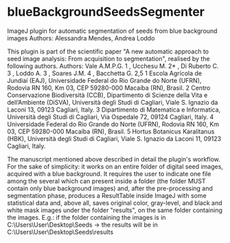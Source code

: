 # blueBackgroundSeedsSegmenter
ImageJ plugin for automatic segmentation of seeds from blue background images
Authors: Alessandra Mendes, Andrea Loddo

This plugin is part of the scientific paper "A new automatic approach to seed image analysis: From acquisition to segmentation", realised by the following authors.
Authors: Vale A.M.P.G. 1 , Ucchesu M. 2* , Di Ruberto C. 3 , Loddo A. 3 , Soares J.M. 4 , Bacchetta G. 2,5
1 Escola Agrícola de Jundiaí (EAJ), Universidade Federal do Rio Grande do Norte (UFRN), Rodovia RN 160, Km 03, CEP 59280-000 Macaíba (RN), Brasil.
2 Centro Conservazione Biodiversità (CCB), Dipartimento di Scienze della Vita e dell’Ambiente (DiSVA), Università degli Studi di Cagliari, Viale S. Ignazio da Laconi 13, 09123 Cagliari, Italy.
3 Dipartimento di Matematica e Informatica, Università degli Studi di Cagliari, Via Ospedale 72, 09124 Cagliari, Italy.
4 Universidade Federal do Rio Grande do Norte (UFRN), Rodovia RN 160, Km 03, CEP 59280-000 Macaíba (RN), Brasil.
5 Hortus Botanicus Karalitanus (HBK), Università degli Studi di Cagliari, Viale S. Ignazio da Laconi 11, 09123 Cagliari, Italy.

The manuscript mentioned above described in detail the plugin's workflow.
For the sake of simplicity: it works on an entire folder of digital seed images, acquired with a blue background.
It requires the user to indicate one file among the several which can present inside a folder (the folder MUST contain only blue background images) and, after the pre-processing and segmentation phase, produces a ResultTable inside ImageJ with some statistical data and, above all, saves original color, gray-level, and black and white mask images under the folder "results", on the same folder containing the images.
E.g.: if the folder containing the images is in C:\Users\User\Desktop\Seeds -> the results will be in C:\Users\User\Desktop\Seeds\results
